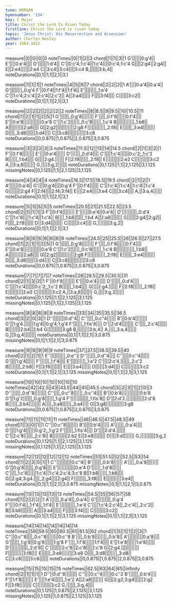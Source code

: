 ```yaml
---
tune: WORGAN
hymnnumber: '134'
key: C Major
title: Christ the Lord Is Risen Today
firstline: Christ the Lord is risen today
topic: 'Jesus Christ: His Resurrection and Acsension'
author: Charles Wesley
year: 1564-1612
---
```

measure||0||0||0||0
noteTimes||0||1||2||3
chord||1||1||3||1
G'||||||0:g'4||
E'||||0:e'4||||
D'||||||1:d'4||
C'||0:c'4;1:c'4||1:c'4||||0:c'4;1:c'4
G||||2:g4||2:g4||
E||2:e4||||||2:e4
C||3:c4||3:c4||||3:c4
B,||||||3:b,4||
noteDurations||0,1||1,1||2,1||3,1

measure||1||1||1||1
noteTimes||4||5||6||7
chord||2||2||2||1
A'||||0:a'4||0:a'4||
G'||||||||_0:g'4
F'||0:f'4||1:f'4||1:f'4||
E'||||||||_1:e'4
C'||1:c'4;2:c'4||2:c'4||2:c'2||
A||3:a4||||||
F||||3:f4||||
C||||||3:c2||
noteDurations||0,1||1,1||2,1||3,1

measure||2||2||2||2||2||2||2
noteTimes||8||8.5||9||9.5||10||10.5||11
chord||1||2||1||1||2||5||1
G'||||||_0:g'8||||||||
F'||||_0:f'8||||||0:f'4||||
E'||0:e'8||||||||||||0:e'8
C'||1:c'2||||||_0:c'8||||||_1:c'4
B||||||||||||_1:b8||
A||||||||||2:a8||||
G||2:g2||||||||||||2:g8
F||||||||||||_2:f8||
E||||||_3:e4||||||||
D||||_3:d8||||||3:d4||||
C||3:c8||||||||||||3:c8
noteDurations||0,0.875||1,0.875||2,0.875||3,0.875

measure||3||3||3||3||3
noteTimes||11.5||12||13||14||14.5
chord||2||1||3||2||1
F'||0:f'8||||||||
E'||||0:e'4||||||
D'||||||_0:d'4||||
C'||||1:c'4||||||0:c'2;_1:c'2
B||||||_1:b4||||
G||||2:g4.||||||
F||2:f8||||||_2:f8||
E||||||||||2:e2
C||||||||||3:c2
A,||3:a,8||||||||
G,||||3:g,2||||||
noteDurations||0,1.125||1,1||2,1.125||3,1.125
missingNotes||0,1.125||1,1||2,1.125||3,1.125

measure||4||4||4||4
noteTimes||16.5||17.5||18.5||19.5
chord||2||1||2||1
A'||||||0:a'4||
G'||||0:g'4||||0:g'4
F'||0:f'4||||||
C'||1:c'4||1:c'4||1:c'4||1:c'4
G||||||||2:g4
F||2:f4||||2:f4;3:f4||
E||||2:e4||||3:e4
C||||3:c4||||
A,||3:a,4||||||
noteDurations||0,1||1,1||2,1||3,1

measure||5||5||5||5||5
noteTimes||20.5||21||21.5||22.5||23.5
chord||2||5||1||1||3
F'||0:f'4||||||||
E'||||||0:e'4||0:e'4||
D'||||||||||_0:d'4
C'||1:c'8||||1:c'4||1:c'4||
B||||_1:b8||||||_1:b4
A||2:a8||||||||
G||||||2:g4||2:g2||
F||||_2:f8||||||
D||3:d4||||||||
C||||||3:c4||||
G,||||||||3:g,2||
noteDurations||0,1||1,1||2,1||3,1

measure||6||6||6||6||6||6||6
noteTimes||24.5||25||25.5||26||26.5||27||27.5
chord||1||2||1||1||2||5||1
G'||||||_0:g'8||||||||
F'||||_0:f'8||||||0:f'4||||
E'||0:e'8||||||||||||0:e'8
C'||1:c'2||||||_0:c'8||||||_1:c'4
B||||||||||||_1:b8||
A||||||||||2:a8||||
G||2:g2||||||||||||2:g8
F||||||||||||_2:f8||
E||||||_3:e4||||||||
D||||_3:d8||||||3:d4||||
C||3:c8||||||||||||3:c8
noteDurations||0,0.875||1,0.875||2,0.875||3,0.875

measure||7||7||7||7||7
noteTimes||28||28.5||29.5||30.5||31
chord||2||1||3||2||1
F'||0:f'8||||||||
E'||||0:e'4||||||
D'||||||_0:d'4||||
C'||||1:c'4||||||0:c'2;_1:c'2
B||||||_1:b4||||
G||||2:g4.||||||
F||2:f8||||||_2:f8||
E||||||||||2:e2
C||||||||||3:c2
A,||3:a,8||||||||
G,||||3:g,2||||||
noteDurations||0,1.125||1,1||2,1.125||3,1.125
missingNotes||0,1.125||1,1||2,1.125||3,1.125

measure||8||8||8||8||8
noteTimes||33||34||35||35.5||36.5
chord||3||2||0||3||1
D''||||||||0:d''4||
C''||||_0:c''4||||||
B'||0:b'4||||||||
G'||1:g'4.||||||1:g'4||0:g'4;1:g'4
F'||||||_1:fis'8||||
D'||2:d'4||||||||
C'||||_2:c'4||||||
B||||||||2:b4||2:b4
G||||||||||3:g8
B,||||||||3:b,4||
A,||||_3:a,4||||||
G,||3:g,4||||||||
noteDurations||0,1||1,1||2,1||3,0.875
missingNotes||0,1||1,1||2,1||3,0.875

measure||9||9||9||9||9
noteTimes||37||37.5||38.5||39.5||40
chord||2||1||2||1||1
E''||||||||||_0:e''2
D''||||||_0:d''4||||
C''||||0:c''4||||||
G'||||1:g'4||||||
F'||||||_1:f'4||||
E'||||||||||_1:e'2
C'||||2:c'4.||||||_2:c'2
B||||||||_2:b8||
F||3:f8||||||||
E||||3:e4||||||
D||||||3:d4||||
C||||||||||3:c2
noteDurations||0,1||1,1||2,1||3,1.125
missingNotes||0,1||1,1||2,1||3,1.125

measure||10||10||10||10||10||10||10
noteTimes||42||42.5||43||43.5||44||45||45.5
chord||3||2||3||1||2||0||3
D''||||||_0:d''8||||||||
C''||||_0:c''8||||||_0:c''4||||
B'||0:b'8||||||||||||0:b'8
G'||1:g'2||||||_0:g'8||||||_1:g'4
F'||||||||||||_1:fis'8||
D'||2:d'2.||||||||||||2:d'8
B||||||_3:b4||||||||
A||||_3:a8||||||_3:a4||||
G||3:g8||||||||||||3:g8
noteDurations||0,0.875||1,0.875||2,0.875||3,0.875

measure||11||11||11||11||11
noteTimes||46||46.5||47.5||48.5||49
chord||1||3||0||1||1
C''||0:c''8||||||||
B'||||0:b'4||||||
A'||||||_0:a'4||||
G'||||1:g'4||||||0:g'2;_1:g'2
F'||||||_1:fis'4||||
D'||||2:d'4.||||||
C'||2:c'8||||||_2:c'8||
B||||||||||2:b2
E||3:e8||||||||
D||||3:d2||||||
G,||||||||||3:g,2
noteDurations||0,1.125||1,1||2,1.125||3,1.125
missingNotes||0,1.125||1,1||2,1.125||3,1.125

measure||12||12||12||12||12||12
noteTimes||51||51.5||52||52.5||53||54
chord||1||2||3||5||1||1
C''||||||||||0:c''4||
B'||||||_0:b'8||||||
A'||||_0:a'8||||||||
G'||0:g'8||||||_0:g'8||||
E'||||||||||||0:e'4
D'||||||_1:d'8||||||
C'||||_1:c'8||||||1:c'4||1:c'4;2:c'4;3:c'8
B||1:b8||||||_1:b8||||
G||2:g4;3:g4.||||_2:g4||||2:g4||
F||||||||_3:f8||||
E||||||||||3:e4||
noteDurations||0,1||1,1||2,1||3,0.875
missingNotes||0,1||1,1||2,1||3,0.875

measure||13||13||13||13||13
noteTimes||54.5||55||56||57||58
chord||1||2||2||2||1
A'||||||_0:a'4||_0:a'4||
G'||||||||||_0:g'4
F'||||0:f'4||_1:f'4||_1:f'4||
E'||||||||||_1:e'4
C'||||1:c'4;2:c'4||_2:c'4||_2:c'2||
B||3:b8||||||||
A||||3:a4||||||
F||||||3:f4||||
C||||||||3:c2||
noteDurations||0,1||1,1||2,1||3,1.125
missingNotes||0,1||1,1||2,1||3,1.125

measure||14||14||14||14||14||14||14
noteTimes||59||59.5||60||60.5||61||61.5||62
chord||1||5||1||1||2||3||1
C''||0:c''8||||_0:c''8||||||||0:c''8
B'||||_0:b'8||||||||_0:b'8||
A'||||||||||0:a'8||||
G'||||||_1:g'8||0:g'8||||||1:g'8
F'||||_1:f'8||||||1:f'4||||
E'||1:e'8||||||1:e'8||||||
D'||||||||||||_2:d'8||
C'||||||||2:c'8||2:c'8||||2:c'8
G||2:g4.||||||||||||
F||||||||||3:f8||||
E||||||_3:e8||||||||3:e8
D||||_3:d8||||||||_3:d8||
C||3:c8||||||3:c8||||||
noteDurations||0,0.875||1,0.875||2,0.875||3,0.875

measure||15||15||15||15||15
noteTimes||62.5||63||64||65||Infinity
chord||2||1||1||1||1
D''||0:d''8||||||||
C''||||0:c''4||||||0:c''2
B'||||||_0:b'4||||
F'||1:f'8||||||||
E'||||1:e'4||||||_1:e'2
A||2:a8||||||||
G||||2:g2;3:g4||||||2:g2
F||3:f8||||||||
C||||||||||3:c2
G,||||||_3:g,4||||
noteDurations||0,1.125||1,0.875||2,1.125||3,1.125
missingNotes||0,1.125||1,0.875||2,1.125||3,1.125

